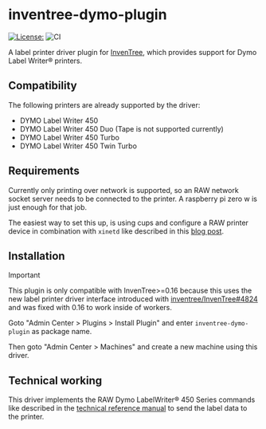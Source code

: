 # inventree-dymo-plugin

[![License: ](https://img.shields.io/badge/License-GPLv3-yellow.svg)](https://opensource.org/license/gpl-3-0)
![CI](https://github.com/wolflu05/inventree-dymo-plugin/actions/workflows/ci.yml/badge.svg)

A label printer driver plugin for [InvenTree](https://inventree.org/), which provides support for Dymo Label Writer® printers.

## Compatibility

The following printers are already supported by the driver:

- DYMO Label Writer 450
- DYMO Label Writer 450 Duo (Tape is not supported currently)
- DYMO Label Writer 450 Turbo
- DYMO Label Writer 450 Twin Turbo

## Requirements

Currently only printing over network is supported, so an RAW network socket server needs to be connected to the printer. A raspberry pi zero w is just enough for that job.

The easiest way to set this up, is using cups and configure a RAW printer device in combination with `xinetd` like described in this [blog post](https://nerdig.es/labelwriter-im-netz-teil1/).

## Installation

> [!IMPORTANT]
> This plugin is only compatible with InvenTree>=0.16 because this uses the new label printer driver interface introduced with [inventree/InvenTree#4824](https://github.com/inventree/InvenTree/pull/4824) and was fixed with 0.16 to work inside of workers.

Goto "Admin Center > Plugins > Install Plugin" and enter `inventree-dymo-plugin` as package name.

Then goto "Admin Center > Machines" and create a new machine using this driver.

## Technical working

This driver implements the RAW Dymo LabelWriter® 450 Series commands like described in the [technical reference manual](https://download.dymo.com/dymo/technical-data-sheets/LW%20450%20Series%20Technical%20Reference.pdf) to send the label data to the printer.
